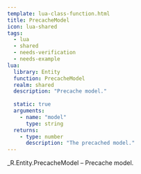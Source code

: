 ```yaml
---
template: lua-class-function.html
title: PrecacheModel
icon: lua-shared
tags:
  - lua
  - shared
  - needs-verification
  - needs-example
lua:
  library: Entity
  function: PrecacheModel
  realm: shared
  description: "Precache model."
  
  static: true
  arguments:
    - name: "model"
      type: string
  returns:
    - type: number
      description: "The precached model."
---
```


<div class="lua__search__keywords">
_R.Entity.PrecacheModel &#x2013; Precache model.
</div>
